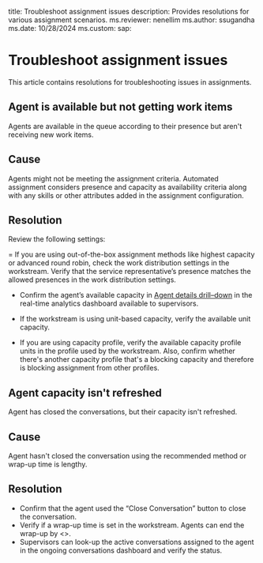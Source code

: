 title: Troubleshoot assignment issues
description: Provides resolutions for various assignment scenarios.
ms.reviewer: nenellim
ms.author: ssugandha
ms.date: 10/28/2024
ms.custom: sap:

# Troubleshoot assignment issues

This article contains resolutions for troubleshooting issues in assignments.

## Agent is available but not getting work items

Agents are available in the queue according to their presence but aren't receiving new work items.

## Cause

Agents might not be meeting the assignment criteria. Automated assignment considers presence and capacity as availability criteria along with any skills or other attributes added in the assignment configuration.

## Resolution

Review the following settings:

= If you are using out-of-the-box assignment methods like highest capacity or advanced round robin, check the work distribution settings in the workstream. Verify that the service representative’s presence matches the allowed presences in the work distribution settings.

- Confirm the agent’s available capacity in [Agent details drill–down](/dynamics365/customer-service/use/realtime-agents-analytics#agent-details-drill-down) in the real-time analytics dashboard available to supervisors.

- If the workstream is using unit-based capacity, verify the available unit capacity.

- If you are using capacity profile, verify the available capacity profile units in the profile used by the workstream. Also, confirm whether there's another capacity profile that's a blocking capacity and therefore is blocking assignment from other profiles.

## Agent capacity isn't refreshed 

Agent has closed the conversations, but their capacity isn't refreshed.

## Cause

Agent hasn't closed the conversation using the recommended method or wrap-up time is lengthy.

## Resolution

- Confirm that the agent used the “Close Conversation” button to close the conversation.
- Verify if a wrap-up time is set in the workstream. Agents can end the wrap-up by <>.
- Supervisors can look-up the active conversations assigned to the agent in the ongoing conversations dashboard and verify the status.